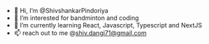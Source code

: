 - 👋 Hi, I’m @ShivshankarPindoriya
- 👀 I’m interested for bandminton and coding
- 🌱 I’m currently learning React, Javascript, Typescript and NextJS 
- 📫 reach out to me @shiv.dangi71@gmail.com

<!---
ShivshankarPindoriya/ShivshankarPindoriya is a ✨ special ✨ repository because its `README.md` (this file) appears on your GitHub profile.
You can click the Preview link to take a look at your changes.
--->
